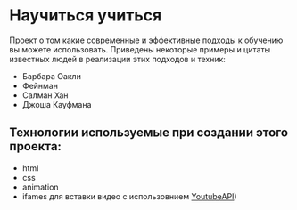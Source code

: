 # Научиться учиться

Проект о том какие современные и эффективные подходы к обучению вы можете использовать.
Приведены некоторые примеры и цитаты известных людей в реализации этих подходов и техник:
* Барбара Оакли
* Фейнман
* Салман Хан
* Джоша Кауфмана

## Технологии используемые при создании этого проекта:

- html
- css
- animation
- ifames для вставки видео с использовнием [YoutubeAPI](https://developers.google.com/youtube/youtube_player_demo))


